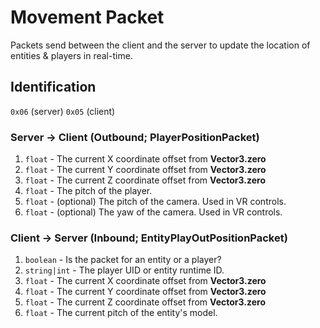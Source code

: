 # Movement Packet
Packets send between the client and the server to update the location of entities & players in real-time.

## Identification
`0x06` (server) `0x05` (client)

### Server -> Client (Outbound; PlayerPositionPacket)
1. `float` - The current X coordinate offset from **Vector3.zero**
2. `float` - The current Y coordinate offset from **Vector3.zero**
3. `float` - The current Z coordinate offset from **Vector3.zero**
4. `float` - The pitch of the player.
5. `float` - (optional) The pitch of the camera. Used in VR controls.
6. `float` - (optional) The yaw of the camera. Used in VR controls.

### Client -> Server (Inbound; EntityPlayOutPositionPacket)
1. `boolean` - Is the packet for an entity or a player?
2. `string|int` - The player UID or entity runtime ID.
3. `float` - The current X coordinate offset from **Vector3.zero**
4. `float` - The current Y coordinate offset from **Vector3.zero**
5. `float` - The current Z coordinate offset from **Vector3.zero**
6. `float` - The current pitch of the entity's model.